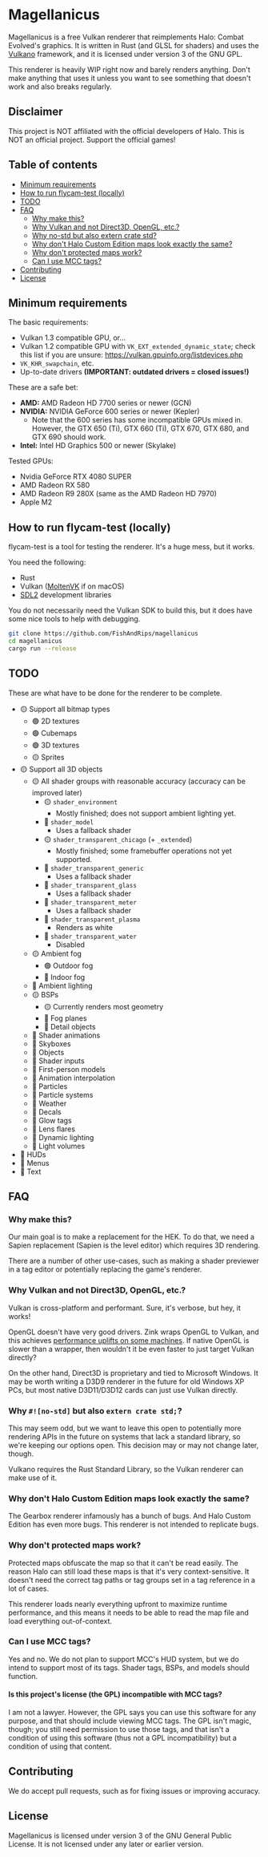 # Magellanicus

Magellanicus is a free Vulkan renderer that reimplements Halo: Combat Evolved's
graphics. It is written in Rust (and GLSL for shaders) and uses the [Vulkano]
framework, and it is licensed under version 3 of the GNU GPL.

[Vulkano]: https://github.com/vulkano-rs/vulkano

This renderer is heavily WIP right now and barely renders anything. Don't make
anything that uses it unless you want to see something that doesn't work and
also breaks regularly.

## Disclaimer

This project is NOT affiliated with the official developers of Halo. This is NOT
an official project. Support the official games!

## Table of contents

* [Minimum requirements]
* [How to run flycam-test (locally)]
* [TODO]
* [FAQ]
  * [Why make this?]
  * [Why Vulkan and not Direct3D, OpenGL, etc.?]
  * [Why no-std but also extern crate std?]
  * [Why don't Halo Custom Edition maps look exactly the same?]
  * [Why don't protected maps work?]
  * [Can I use MCC tags?]
* [Contributing]
* [License]

[Minimum requirements]: #minimum-requirements
[How to run flycam-test (locally)]: #how-to-run-flycam-test-locally
[FAQ]: #faq
[TODO]: #todo
[Why make this?]: #why-make-this
[Why Vulkan and not Direct3D, OpenGL, etc.?]: #why-vulkan-and-not-direct3d-opengl-etc
[Why no-std but also extern crate std?]: #why-no-std-but-also-extern-crate-std
[Why don't Halo Custom Edition maps look exactly the same?]: #why-dont-halo-custom-edition-maps-look-exactly-the-same
[Why don't protected maps work?]: #why-dont-protected-maps-work
[Can I use MCC tags?]: #can-i-use-mcc-tags
[Contributing]: #contributing
[License]: #license

## Minimum requirements

The basic requirements:
* Vulkan 1.3 compatible GPU, or...
* Vulkan 1.2 compatible GPU with `VK_EXT_extended_dynamic_state`; check this
  list if you are unsure: https://vulkan.gpuinfo.org/listdevices.php
* `VK_KHR_swapchain`, etc.
* Up-to-date drivers **(IMPORTANT: outdated drivers = closed issues!)**

These are a safe bet:
* **AMD:** AMD Radeon HD 7700 series or newer (GCN)
* **NVIDIA:** NVIDIA GeForce 600 series or newer (Kepler)
  * Note that the 600 series has some incompatible GPUs mixed in. However, the
    GTX 650 (Ti), GTX 660 (Ti), GTX 670, GTX 680, and GTX 690 should work.
* **Intel:** Intel HD Graphics 500 or newer (Skylake)

Tested GPUs:
* Nvidia GeForce RTX 4080 SUPER
* AMD Radeon RX 580
* AMD Radeon R9 280X (same as the AMD Radeon HD 7970)
* Apple M2

## How to run flycam-test (locally)

flycam-test is a tool for testing the renderer. It's a huge mess, but it works.

You need the following:
* Rust
* Vulkan ([MoltenVK] if on macOS)
* [SDL2] development libraries

[MoltenVK]: https://github.com/KhronosGroup/MoltenVK
[SDL2]: https://wiki.libsdl.org/SDL2/Installation

You do not necessarily need the Vulkan SDK to build this, but it does have some
nice tools to help with debugging.

```bash
git clone https://github.com/FishAndRips/magellanicus
cd magellanicus
cargo run --release
```

## TODO

These are what have to be done for the renderer to be complete.

* 🟡 Support all bitmap types
  * 🟢 2D textures
  * 🟢 Cubemaps
  * 🟢 3D textures
  * 🟡 Sprites
* 🟡 Support all 3D objects
  * 🟡 All shader groups with reasonable accuracy (accuracy can be improved later)
    * 🟡 `shader_environment`
      * Mostly finished; does not support ambient lighting yet.
    * 🔴 `shader_model`
      * Uses a fallback shader
    * 🟡 `shader_transparent_chicago` (+ `_extended`)
      * Mostly finished; some framebuffer operations not yet supported.
    * 🔴 `shader_transparent_generic`
      * Uses a fallback shader
    * 🔴 `shader_transparent_glass`
      * Uses a fallback shader
    * 🔴 `shader_transparent_meter`
      * Uses a fallback shader
    * 🔴 `shader_transparent_plasma`
      * Renders as white
    * 🔴 `shader_transparent_water`
      * Disabled
  * 🟡 Ambient fog
    * 🟢 Outdoor fog
    * 🔴 Indoor fog
  * 🔴 Ambient lighting
  * 🟡 BSPs
    * 🟡 Currently renders most geometry
    * 🔴 Fog planes
    * 🔴 Detail objects
  * 🔴 Shader animations
  * 🔴 Skyboxes
  * 🔴 Objects
  * 🔴 Shader inputs
  * 🔴 First-person models
  * 🔴 Animation interpolation
  * 🔴 Particles
  * 🔴 Particle systems
  * 🔴 Weather
  * 🔴 Decals
  * 🔴 Glow tags
  * 🔴 Lens flares
  * 🔴 Dynamic lighting
  * 🔴 Light volumes
* 🔴 HUDs
* 🔴 Menus
* 🔴 Text

## FAQ

### Why make this?

Our main goal is to make a replacement for the HEK. To do that, we need a Sapien
replacement (Sapien is the level editor) which requires 3D rendering.

There are a number of other use-cases, such as making a shader previewer in a
tag editor or potentially replacing the game's renderer.

### Why Vulkan and not Direct3D, OpenGL, etc.?

Vulkan is cross-platform and performant. Sure, it's verbose, but hey, it works!

OpenGL doesn't have very good drivers. Zink wraps OpenGL to Vulkan, and this
achieves [performance uplifts on some machines]. If native OpenGL is slower than
a wrapper, then wouldn't it be even faster to just target Vulkan directly?

[performance uplifts on some machines]: https://www.phoronix.com/news/Zink-2022-Refactor-Faster

On the other hand, Direct3D is proprietary and tied to Microsoft Windows. It may
be worth writing a D3D9 renderer in the future for old Windows XP PCs, but most
native D3D11/D3D12 cards can just use Vulkan directly.

### Why `#![no-std]` but also `extern crate std;`?

This may seem odd, but we want to leave this open to potentially more rendering
APIs in the future on systems that lack a standard library, so we're keeping our
options open. This decision may or may not change later, though.

Vulkano requires the Rust Standard Library, so the Vulkan renderer can make use
of it.

### Why don't Halo Custom Edition maps look exactly the same?

The Gearbox renderer infamously has a bunch of bugs. And Halo Custom Edition has
even more bugs. This renderer is not intended to replicate bugs.

### Why don't protected maps work?

Protected maps obfuscate the map so that it can't be read easily. The reason
Halo can still load these maps is that it's very context-sensitive. It doesn't
need the correct tag paths or tag groups set in a tag reference in a lot of
cases.

This renderer loads nearly everything upfront to maximize runtime performance,
and this means it needs to be able to read the map file and load everything
out-of-context.

### Can I use MCC tags?

Yes and no. We do not plan to support MCC's HUD system, but we do intend to
support most of its tags. Shader tags, BSPs, and models should function.

#### Is this project's license (the GPL) incompatible with MCC tags?

I am not a lawyer. However, the GPL says you can use this software for any
purpose, and that should include viewing MCC tags. The GPL isn't magic, though;
you still need permission to use those tags, and that isn't a condition of using
this software (thus not a GPL incompatibility) but a condition of using that
content.

## Contributing

We do accept pull requests, such as for fixing issues or improving accuracy.

## License

Magellanicus is licensed under version 3 of the GNU General Public License. It
is not licensed under any later or earlier version.
